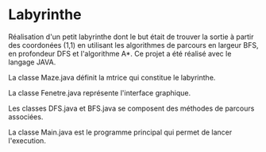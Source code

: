 # Labyrinthe

Réalisation d'un petit labyrinthe dont le but était de trouver la sortie à partir des coordonées (1,1) en utilisant les algorithmes 
de parcours en largeur BFS, en profondeur DFS et l'algorithme A*. 
Ce projet a été réalisé avec le langage JAVA. 

La classe Maze.java définit la mtrice qui constitue le labyrinthe.

La classe Fenetre.java représente l'interface graphique.

Les classes DFS.java et BFS.java se composent des méthodes de parcours associées.

La classe Main.java est le programme principal qui permet de lancer l'execution. 
